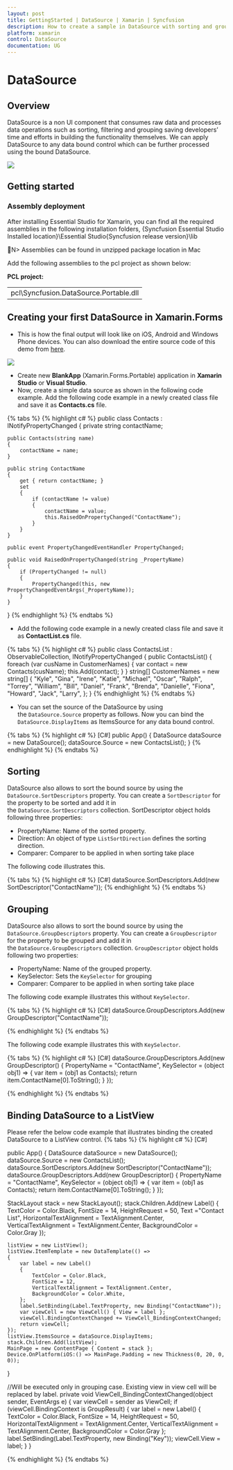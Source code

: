 ```yaml
---
layout: post
title: GettingStarted | DataSource | Xamarin | Syncfusion
description: How to create a sample in DataSource with sorting and grouping.
platform: xamarin
control: DataSource
documentation: UG
---
```


# DataSource

## Overview

DataSource is a non UI component that consumes raw data and processes data operations such as sorting, filtering and grouping saving developers’ time and efforts in building the functionality themselves. We can apply DataSource to any data bound control which can be further processed using the bound DataSource.

![](DataSource-GettingStarted_images/datasource.png)

## Getting started 

### Assembly deployment

After installing Essential Studio for Xamarin, you can find all the required assemblies in the following installation folders,
{Syncfusion Essential Studio Installed location}\Essential Studio\{Syncfusion release version}\lib

N> Assemblies can be found in unzipped package location in Mac

Add the following assemblies to the pcl project as shown below:

**PCL project:**

<table>
<tr>
<td>
pcl\Syncfusion.DataSource.Portable.dll
</td>
</tr>
</table>

## Creating your first DataSource in Xamarin.Forms

* This is how the final output will look like on iOS, Android and Windows Phone devices. You can also download the entire source code of this demo from [here](http://files2.syncfusion.com/Xamarin.Forms/Samples/DataSourceForms_GettingStarted.zip).

![](DataSource-GettingStarted_images/gettingstarted.png)

* Create new **BlankApp** (Xamarin.Forms.Portable) application in **Xamarin Studio** or **Visual Studio**.
* Now, create a simple data source as shown in the following code example. Add the following code example in a newly created class file and save it as **Contacts.cs** file.

{% tabs %}
{% highlight c# %}
public class Contacts : INotifyPropertyChanged
{
    private string contactName;

    public Contacts(string name)
    {
        contactName = name;
    }

    public string ContactName
    {
        get { return contactName; }
        set
        {
            if (contactName != value)
            {
                contactName = value;
                this.RaisedOnPropertyChanged("ContactName");
            }
        }
    }

    public event PropertyChangedEventHandler PropertyChanged;

    public void RaisedOnPropertyChanged(string _PropertyName)
    {
        if (PropertyChanged != null)
        {
            PropertyChanged(this, new PropertyChangedEventArgs(_PropertyName));
        }
    }
}
{% endhighlight %}
{% endtabs %}

* Add the following code example in a newly created class file and save it as **ContactList.cs** file.

{% tabs %}
{% highlight c# %}
public class ContactsList : ObservableCollection<Contacts>, INotifyPropertyChanged
{
    public ContactsList()
    {
        foreach (var cusName in CustomerNames)
        {
            var contact = new Contacts(cusName);
            this.Add(contact);
        }
    }
    string[] CustomerNames = new string[] {
    "Kyle",
    "Gina",
    "Irene",
    "Katie",
    "Michael",
    "Oscar",
    "Ralph",
    "Torrey",
    "William",
    "Bill",
    "Daniel",
    "Frank",
    "Brenda",
    "Danielle",
    "Fiona",
    "Howard",
    "Jack",
    "Larry",
    };
}
{% endhighlight %}
{% endtabs %}

* You can set the source of the DataSource by using the `DataSource.Source` property as follows. Now you can bind the `DataSource.DisplayItems` as ItemsSource for any data bound control.

{% tabs %}
{% highlight c# %}
[C#]
public App()
{
    DataSource dataSource = new DataSource();
    dataSource.Source = new ContactsList();
}
{% endhighlight %}
{% endtabs %}

## Sorting

DataSource also allows to sort the bound source by using the `DataSource.SortDescriptors` property.  You can create a `SortDescriptor` for the property to be sorted and add it in the `DataSource.SortDescriptors` collection. 
SortDescriptor object holds following three properties:

* PropertyName: Name of the sorted property.
* Direction: An object of type `ListSortDirection` defines the sorting direction.
* Comparer: Comparer to be applied in when sorting take place

 The following code illustrates this.
 
{% tabs %}
{% highlight c# %}
[C#]
dataSource.SortDescriptors.Add(new SortDescriptor("ContactName"));
{% endhighlight %}
{% endtabs %}

## Grouping

DataSource also allows to sort the bound source by using the `DataSource.GroupDescriptors` property. You can create a `GroupDescriptor` for the property to be grouped and add it in the `DataSource.GroupDescriptors` collection. 
`GroupDescriptor` object holds following two properties:

* PropertyName: Name of the grouped property.
* KeySelector: Sets the `KeySelector` for grouping
* Comparer: Comparer to be applied in when sorting take place

The following code example illustrates this without `KeySelector`.

{% tabs %}
{% highlight c# %}
[C#]
dataSource.GroupDescriptors.Add(new GroupDescriptor("ContactName"));

{% endhighlight %}
{% endtabs %}

The following code example illustrates this with `KeySelector`.

{% tabs %}
{% highlight c# %}
[C#]
    dataSource.GroupDescriptors.Add(new GroupDescriptor() 
    {
        PropertyName = "ContactName",
        KeySelector = (object obj1) =>
        {
            var item = (obj1 as Contacts);
            return item.ContactName[0].ToString();
        }
    });

{% endhighlight %}
{% endtabs %}

## Binding DataSource to a ListView

Please refer the below code example that illustrates binding the created DataSource to a ListView control.
{% tabs %}
{% highlight c# %}
[C#]

public App()
{
    DataSource dataSource = new DataSource();
    dataSource.Source = new ContactsList();
    dataSource.SortDescriptors.Add(new SortDescriptor("ContactName"));
    dataSource.GroupDescriptors.Add(new GroupDescriptor() 
    {
        PropertyName = "ContactName",
        KeySelector = (object obj1) =>
        {
            var item = (obj1 as Contacts);
            return item.ContactName[0].ToString();
        }
    });

  StackLayout stack = new StackLayout();
    stack.Children.Add(new Label()
    {
        TextColor = Color.Black,
        FontSize = 14,
        HeightRequest = 50,
        Text ="Contact List",
        HorizontalTextAlignment = TextAlignment.Center,
        VerticalTextAlignment = TextAlignment.Center,
        BackgroundColor = Color.Gray
    });
           
    listView = new ListView();
    listView.ItemTemplate = new DataTemplate(() =>
    {
        var label = new Label()
        {
            TextColor = Color.Black,
            FontSize = 12,
            VerticalTextAlignment = TextAlignment.Center,
            BackgroundColor = Color.White,
        };
        label.SetBinding(Label.TextProperty, new Binding("ContactName"));
        var viewCell = new ViewCell() { View = label };
        viewCell.BindingContextChanged += ViewCell_BindingContextChanged;
        return viewCell;
    });
    listView.ItemsSource = dataSource.DisplayItems;
    stack.Children.Add(listView);
    MainPage = new ContentPage { Content = stack };
    Device.OnPlatform(iOS:() => MainPage.Padding = new Thickness(0, 20, 0, 0));
}

//Will be executed only in grouping case. Existing view in view cell will be replaced by label.
private void ViewCell_BindingContextChanged(object sender, EventArgs e)
{
    var viewCell = sender as ViewCell;
    if (viewCell.BindingContext is GroupResult)
    {
        var label = new Label()
        {
            TextColor = Color.Black,
            FontSize = 14,
            HeightRequest = 50,
            HorizontalTextAlignment = TextAlignment.Center,
            VerticalTextAlignment = TextAlignment.Center,
            BackgroundColor = Color.Gray
        };
        label.SetBinding(Label.TextProperty, new Binding("Key"));
        viewCell.View = label;
    }
}

{% endhighlight %}
{% endtabs %}
